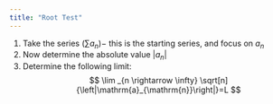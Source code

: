 ```yaml
---
title: "Root Test"
---
```

1. Take the series $\left(\sum a_n\right)-$ this is the starting series, and focus on $a_n$
2. Now determine the absolute value $\left|a_n\right|$
3. Determine the following limit:
$$
\lim _{n \rightarrow \infty} \sqrt[n]{\left|\mathrm{a}_{\mathrm{n}}\right|}=L
$$